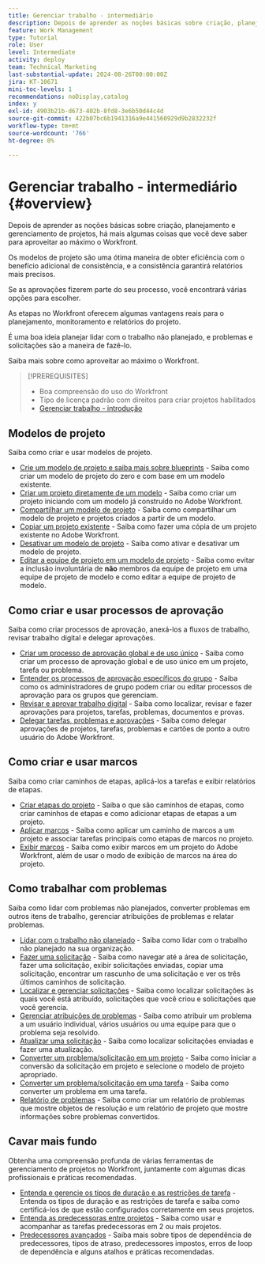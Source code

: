 ```yaml
---
title: Gerenciar trabalho - intermediário
description: Depois de aprender as noções básicas sobre criação, planejamento e gerenciamento de projetos, há mais algumas coisas que você deve saber para aproveitar ao máximo o Workfront.
feature: Work Management
type: Tutorial
role: User
level: Intermediate
activity: deploy
team: Technical Marketing
last-substantial-update: 2024-08-26T00:00:00Z
jira: KT-10671
mini-toc-levels: 1
recommendations: noDisplay,catalog
index: y
exl-id: 4903b21b-d673-402b-8fd8-3e6b50d44c4d
source-git-commit: 422b07bc6b1941316a9e441560929d9b2832232f
workflow-type: tm+mt
source-wordcount: '766'
ht-degree: 0%

---
```


# Gerenciar trabalho - intermediário {#overview}

Depois de aprender as noções básicas sobre criação, planejamento e gerenciamento de projetos, há mais algumas coisas que você deve saber para aproveitar ao máximo o Workfront.

Os modelos de projeto são uma ótima maneira de obter eficiência com o benefício adicional de consistência, e a consistência garantirá relatórios mais precisos.

Se as aprovações fizerem parte do seu processo, você encontrará várias opções para escolher.

As etapas no Workfront oferecem algumas vantagens reais para o planejamento, monitoramento e relatórios do projeto.

É uma boa ideia planejar lidar com o trabalho não planejado, e problemas e solicitações são a maneira de fazê-lo.

Saiba mais sobre como aproveitar ao máximo o Workfront.

>[!PREREQUISITES]
>
>* Boa compreensão do uso do Workfront
>* Tipo de licença padrão com direitos para criar projetos habilitados
>* [Gerenciar trabalho - introdução](https://experienceleague.adobe.com/?recommended=Workfront-U-1-2022.1.planners)


## Modelos de projeto

Saiba como criar e usar modelos de projeto.

* [Crie um modelo de projeto e saiba mais sobre blueprints](create-a-project-template.md) - Saiba como criar um modelo de projeto do zero e com base em um modelo existente.
* [Criar um projeto diretamente de um modelo](create-a-project-directly-from-a-template.md) - Saiba como criar um projeto iniciando com um modelo já construído no Adobe Workfront.
* [Compartilhar um modelo de projeto](share-a-project-template.md) - Saiba como compartilhar um modelo de projeto e projetos criados a partir de um modelo.
* [Copiar um projeto existente](/help/manage-work/manage-projects/copy-an-existing-project.md) - Saiba como fazer uma cópia de um projeto existente no Adobe Workfront.
* [Desativar um modelo de projeto](deactivate-a-project-template.md) - Saiba como ativar e desativar um modelo de projeto.
* [Editar a equipe de projeto em um modelo de projeto](edit-the-project-team-in-a-project-template.md) - Saiba como evitar a inclusão involuntária de **não** membros da equipe de projeto em uma equipe de projeto de modelo e como editar a equipe de projeto de modelo.

## Como criar e usar processos de aprovação

Saiba como criar processos de aprovação, anexá-los a fluxos de trabalho, revisar trabalho digital e delegar aprovações.

* [Criar um processo de aprovação global e de uso único](create-a-single-use-approval-process.md) - Saiba como criar um processo de aprovação global e de uso único em um projeto, tarefa ou problema.
* [Entender os processos de aprovação específicos do grupo](group-specific-approval-processes.md) - Saiba como os administradores de grupo podem criar ou editar processos de aprovação para os grupos que gerenciam.
* [Revisar e aprovar trabalho digital](review-and-approve-digital-work.md) - Saiba como localizar, revisar e fazer aprovações para projetos, tarefas, problemas, documentos e provas.
* [Delegar tarefas, problemas e aprovações](delegate-approvals.md) - Saiba como delegar aprovações de projetos, tarefas, problemas e cartões de ponto a outro usuário do Adobe Workfront.

## Como criar e usar marcos

Saiba como criar caminhos de etapas, aplicá-los a tarefas e exibir relatórios de etapas.

* [Criar etapas do projeto](creating-milestones.md) - Saiba o que são caminhos de etapas, como criar caminhos de etapas e como adicionar etapas de etapas a um projeto.
* [Aplicar marcos](apply-milestones.md) - Saiba como aplicar um caminho de marcos a um projeto e associar tarefas principais como etapas de marcos no projeto.
* [Exibir marcos](view-milestones.md) - Saiba como exibir marcos em um projeto do Adobe Workfront, além de usar o modo de exibição de marcos na área do projeto.

## Como trabalhar com problemas

Saiba como lidar com problemas não planejados, converter problemas em outros itens de trabalho, gerenciar atribuições de problemas e relatar problemas.

* [Lidar com o trabalho não planejado](handle-unplanned-work.md) - Saiba como lidar com o trabalho não planejado na sua organização.
* [Fazer uma solicitação](make-a-request.md) - Saiba como navegar até a área de solicitação, fazer uma solicitação, exibir solicitações enviadas, copiar uma solicitação, encontrar um rascunho de uma solicitação e ver os três últimos caminhos de solicitação.
* [Localizar e gerenciar solicitações](find-requests.md) - Saiba como localizar solicitações às quais você está atribuído, solicitações que você criou e solicitações que você gerencia.
* [Gerenciar atribuições de problemas](manage-issue-assignments.md) - Saiba como atribuir um problema a um usuário individual, vários usuários ou uma equipe para que o problema seja resolvido.
* [Atualizar uma solicitação](update-a-request.md) - Saiba como localizar solicitações enviadas e fazer uma atualização.
* [Converter um problema/solicitação em um projeto](create-a-project-from-a-request.md) - Saiba como iniciar a conversão da solicitação em projeto e selecione o modelo de projeto apropriado.
* [Converter um problema/solicitação em uma tarefa](convert-issues-to-other-work-items.md) - Saiba como converter um problema em uma tarefa.
* [Relatório de problemas](report-on-issues.md) - Saiba como criar um relatório de problemas que mostre objetos de resolução e um relatório de projeto que mostre informações sobre problemas convertidos.

## Cavar mais fundo

Obtenha uma compreensão profunda de várias ferramentas de gerenciamento de projetos no Workfront, juntamente com algumas dicas profissionais e práticas recomendadas.    

* [Entenda e gerencie os tipos de duração e as restrições de tarefa](understand-and-manage-duration-types-and-task-constraints.md) - Entenda os tipos de duração e as restrições de tarefa e saiba como certificá-los de que estão configurados corretamente em seus projetos.
* [Entenda as predecessoras entre projetos](understand-cross-project-predecessors.md) - Saiba como usar e acompanhar as tarefas predecessoras em 2 ou mais projetos.
* [Predecessores avançados](advanced-predecessors.md) - Saiba mais sobre tipos de dependência de predecessores, tipos de atraso, predecessores impostos, erros de loop de dependência e alguns atalhos e práticas recomendadas.
